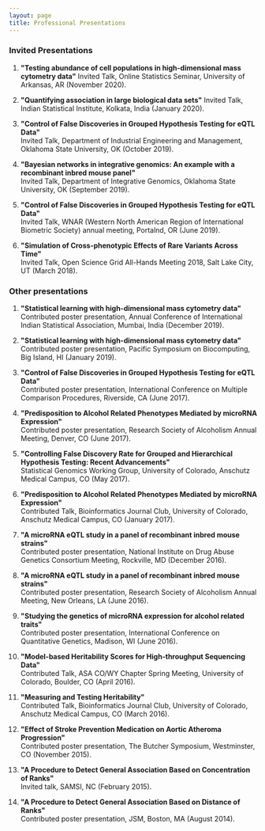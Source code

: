 ```yaml
---
layout: page
title: Professional Presentations
---
```


### Invited Presentations
1. **"Testing abundance of cell populations in high-dimensional mass cytometry data"**
Invited Talk, Online Statistics Seminar, University of Arkansas, AR (November 2020).

1. **"Quantifying association in large biological data sets"**
Invited Talk, Indian Statistical Institute, Kolkata, India (January 2020). 

1. **"Control of False Discoveries in Grouped Hypothesis Testing for eQTL Data"**  
  Invited Talk, Department of Industrial Engineering and Management, Oklahoma State University, OK (October 2019).

2. **"Bayesian networks in integrative genomics: An example with a recombinant inbred mouse panel"**   
  Invited Talk, Department of Integrative Genomics, Oklahoma State University, OK (September 2019).

3. **"Control of False Discoveries in Grouped Hypothesis Testing for eQTL Data"**   
  Invited Talk, WNAR (Western North American Region of International Biometric Society) annual meeting, Portalnd, OR (June 2019).
  
4. **"Simulation of Cross-phenotypic Effects of Rare Variants Across Time"**  
Invited Talk, Open Science Grid All-Hands Meeting 2018, Salt Lake City, UT (March 2018).


### Other presentations
1. **"Statistical learning with high-dimensional mass cytometry data"**  
Contributed poster presentation, Annual Conference of International Indian Statistical Association, Mumbai, India (December 2019).

2. **"Statistical learning with high-dimensional mass cytometry data"**  
Contributed poster presentation, Pacific Symposium on Biocomputing, Big Island, HI (January 2019).

3. **"Control of False Discoveries in Grouped Hypothesis Testing for eQTL Data"**  
Contributed poster presentation, International Conference on Multiple Comparison Procedures, Riverside, CA (June 2017).

4. **"Predisposition to Alcohol Related Phenotypes Mediated by microRNA Expression"**  
Contributed poster presentation, Research Society of Alcoholism Annual Meeting, Denver, CO (June 2017).

5. **"Controlling False Discovery Rate for Grouped and Hierarchical Hypothesis Testing: Recent Advancements"**  
Statistical Genomics Working Group, University of Colorado, Anschutz Medical Campus, CO (May 2017).

6. **"Predisposition to Alcohol Related Phenotypes Mediated by microRNA Expression"**  
Contributed Talk, Bioinformatics Journal Club, University of Colorado, Anschutz Medical Campus, CO (January 2017).

7. **"A microRNA eQTL study in a panel of recombinant inbred mouse strains"**  
Contributed poster presentation, National Institute on Drug Abuse Genetics Consortium Meeting, Rockville, MD (December 2016).

8. **"A microRNA eQTL study in a panel of recombinant inbred mouse strains"**  
Contributed poster presentation, Research Society of Alcoholism Annual Meeting, New Orleans, LA (June 2016).

9. **"Studying the genetics of microRNA expression for alcohol related traits"**  
Contributed poster presentation, International Conference on Quantitative Genetics, Madison, WI (June 2016).

10. **"Model-based Heritability Scores for High-throughput Sequencing Data"**  
Contributed Talk, ASA CO/WY Chapter Spring Meeting, University of Colorado, Boulder, CO (April 2016). 

11. **"Measuring and Testing Heritability"**  
Contributed Talk, Bioinformatics Journal Club, University of Colorado, Anschutz Medical Campus, CO (March 2016). 

12. **"Effect of Stroke Prevention Medication on Aortic Atheroma Progression"**  
Contributed poster presentation, The Butcher Symposium, Westminster, CO (November 2015). 

13. **"A Procedure to Detect General Association Based on Concentration of Ranks"**  
Invited talk, SAMSI, NC (February 2015).

14. **"A Procedure to Detect General Association Based on Distance of Ranks"**  
Contributed poster presentation, JSM, Boston, MA (August 2014).



